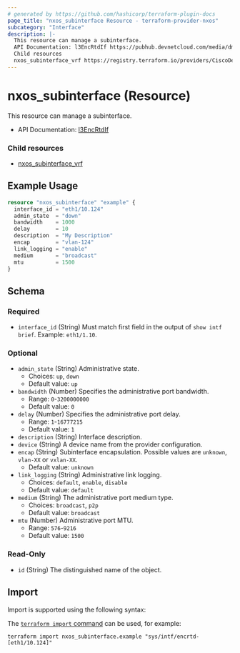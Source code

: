 ```yaml
---
# generated by https://github.com/hashicorp/terraform-plugin-docs
page_title: "nxos_subinterface Resource - terraform-provider-nxos"
subcategory: "Interface"
description: |-
  This resource can manage a subinterface.
  API Documentation: l3EncRtdIf https://pubhub.devnetcloud.com/media/dme-docs-10-2-2/docs/Layer%203/l3:EncRtdIf/
  Child resources
  nxos_subinterface_vrf https://registry.terraform.io/providers/CiscoDevNet/nxos/latest/docs/resources/subinterface_vrf
---
```


# nxos_subinterface (Resource)

This resource can manage a subinterface.

- API Documentation: [l3EncRtdIf](https://pubhub.devnetcloud.com/media/dme-docs-10-2-2/docs/Layer%203/l3:EncRtdIf/)

### Child resources

- [nxos_subinterface_vrf](https://registry.terraform.io/providers/CiscoDevNet/nxos/latest/docs/resources/subinterface_vrf)

## Example Usage

```terraform
resource "nxos_subinterface" "example" {
  interface_id = "eth1/10.124"
  admin_state  = "down"
  bandwidth    = 1000
  delay        = 10
  description  = "My Description"
  encap        = "vlan-124"
  link_logging = "enable"
  medium       = "broadcast"
  mtu          = 1500
}
```

<!-- schema generated by tfplugindocs -->
## Schema

### Required

- `interface_id` (String) Must match first field in the output of `show intf brief`. Example: `eth1/1.10`.

### Optional

- `admin_state` (String) Administrative state.
  - Choices: `up`, `down`
  - Default value: `up`
- `bandwidth` (Number) Specifies the administrative port bandwidth.
  - Range: `0`-`3200000000`
  - Default value: `0`
- `delay` (Number) Specifies the administrative port delay.
  - Range: `1`-`16777215`
  - Default value: `1`
- `description` (String) Interface description.
- `device` (String) A device name from the provider configuration.
- `encap` (String) Subinterface encapsulation. Possible values are `unknown`, `vlan-XX` or `vxlan-XX`.
  - Default value: `unknown`
- `link_logging` (String) Administrative link logging.
  - Choices: `default`, `enable`, `disable`
  - Default value: `default`
- `medium` (String) The administrative port medium type.
  - Choices: `broadcast`, `p2p`
  - Default value: `broadcast`
- `mtu` (Number) Administrative port MTU.
  - Range: `576`-`9216`
  - Default value: `1500`

### Read-Only

- `id` (String) The distinguished name of the object.

## Import

Import is supported using the following syntax:

The [`terraform import` command](https://developer.hashicorp.com/terraform/cli/commands/import) can be used, for example:

```shell
terraform import nxos_subinterface.example "sys/intf/encrtd-[eth1/10.124]"
```
